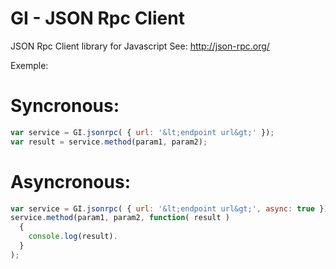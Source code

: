 # GI - JSON Rpc Client

JSON Rpc Client library for Javascript
See: http://json-rpc.org/

Exemple:

# Syncronous:

```javascript
var service = GI.jsonrpc( { url: '&lt;endpoint url&gt;' });
var result = service.method(param1, param2);
```

# Asyncronous:

```javascript
var service = GI.jsonrpc( { url: '&lt;endpoint url&gt;', async: true });
service.method(param1, param2, function( result )
  {
    console.log(result).
  }
);
```
